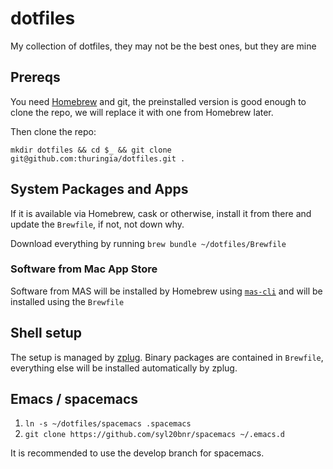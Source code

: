 # dotfiles

My collection of dotfiles, they may not be the best ones, but they are mine

## Prereqs
You need [Homebrew](http:://brew.sh) and git, the preinstalled version is good enough to clone the repo, we will replace it with one from Homebrew later.

Then clone the repo:
```
mkdir dotfiles && cd $_ && git clone git@github.com:thuringia/dotfiles.git .
```

## System Packages and Apps
If it is available via Homebrew, cask or otherwise, install it from there and update the `Brewfile`, if not, not down why.

Download everything by running
`brew bundle ~/dotfiles/Brewfile`

### Software from Mac App Store
Software from MAS will be installed by Homebrew using [`mas-cli`](https://github.com/mas-cli/mas) and will be installed using the `Brewfile`

## Shell setup
The setup is managed by [zplug](https://github.com/zplug/zplug). Binary packages are contained in `Brewfile`, everything else will be installed automatically by zplug.

## Emacs / spacemacs
1. `ln -s ~/dotfiles/spacemacs .spacemacs`
2. `git clone https://github.com/syl20bnr/spacemacs ~/.emacs.d`

It is recommended to use the develop branch for spacemacs.
